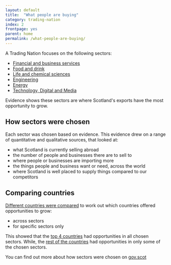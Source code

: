 ```yaml
---
layout: default
title:  "What people are buying"
category: trading-nation
index: 2
frontpage: yes
parent: home
permalink: /what-people-are-buying/
---
```


A Trading Nation focuses on the following sectors:

*	[Financial and business services](https://tradingnation.mygov.scot/sectors/financial-and-business/)
*	[Food and drink](https://tradingnation.mygov.scot/sectors/food-and-drink/)  
*	[Life and chemical sciences](https://tradingnation.mygov.scot/sectors/science/)  
*	[Engineering](https://tradingnation.mygov.scot/sectors/engineering/)  
*	[Energy](https://tradingnation.mygov.scot/sectors/energy/)  
*	[Technology, Digital and Media](https://tradingnation.mygov.scot/sectors/technology/)

Evidence shows these sectors are where Scotland's exports have the most opportunity to grow.

## How sectors were chosen
Each sector was chosen based on evidence. This evidence drew on a range of quantitative and qualitative sources, that looked at:

* what Scotland is currently selling abroad
* the number of people and businesses there are to sell to
* where people or businesses are importing more
* the things people and business want or need, across the world
* where Scotland is well placed to supply things compared to our competitors

## Comparing countries
[Different countries were compared](https://www.example.com) to work out which countries offered opportunities to grow:

* across sectors
* for specific sectors only

This showed that the [top 4 countries](https://www.example.com) had opportunities in all chosen sectors. While, the [rest of the countries](https://www.example.com) had opportunities in only some of the chosen sectors.


You can find out more about how sectors were chosen on [gov.scot](https://www.example.com)

